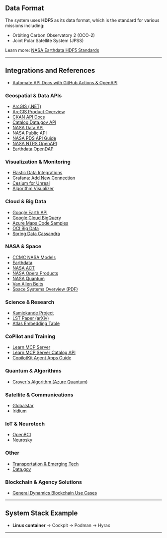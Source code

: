 ## Data Format

The system uses **HDF5** as its data format, which is the standard for various missions including:

- Orbiting Carbon Observatory 2 (OCO-2)
- Joint Polar Satellite System (JPSS)

Learn more: [NASA Earthdata HDF5 Standards](https://www.earthdata.nasa.gov/about/esdis/esco/standards-practices/hdf5)

---

## Integrations and References
- [Automate API Docs with GitHub Actions & OpenAPI](https://www.freecodecamp.org/news/how-to-automate-api-documentation-updates-with-github-actions-and-openapi-specifications/)

### Geospatial & Data APIs

- [ArcGIS (.NET)](https://developers.arcgis.com/net/install-and-set-up/)
- [ArcGIS Product Overview](https://www.esri.com/en-us/arcgis/products/develop-with-arcgis/overview)
- [CKAN API Docs](https://docs.ckan.org/en/2.11/api/index.html)
- [Catalog Data.gov API](https://catalog.data.gov/api/3)
- [NASA Data API](https://data.nasa.gov/api/3)
- [NASA Public API](https://api.nasa.gov/)
- [NASA PDS API Guide](https://nasa-pds.github.io/pds-api/guides/search.html)
- [NASA NTRS OpenAPI](https://ntrs.nasa.gov/api/openapi/#/)
- [Earthdata OpenDAP](https://www.earthdata.nasa.gov/engage/open-data-services-software/earthdata-developer-portal/opendap)

### Visualization & Monitoring

- [Elastic Data Integrations](https://www.elastic.co/integrations/data-integrations)
- Grafana: [Add New Connection](http://localhost:3000/connections/add-new-connection)
- [Cesium for Unreal](https://cesium.com/platform/cesium-for-unreal/)
- [Algorithm Visualizer](https://algorithm-visualizer.org/)

### Cloud & Big Data

- [Google Earth API](https://console.cloud.google.com/apis/library/earthengine.googleapis.com?supportedpurview=project)
- [Google Cloud BigQuery](https://console.cloud.google.com/apis/library/)
- [Azure Maps Code Samples](https://github.com/Azure-Samples/AzureMapsCodeSamples/tree/main)
- [OCI Big Data](https://docs.oracle.com/en/middleware/goldengate/big-data/23/gadbd/overview-articles.html)
- [Spring Data Cassandra](https://spring.io/projects/spring-data-cassandra)

### NASA & Space

- [CCMC NASA Models](https://ccmc.gsfc.nasa.gov/models/?services=Runs-on-Request&statuses=Production&statuses=Result+Only)
- [Earthdata](https://earthdata.nasa.gov)
- [NASA ACT](https://esto.nasa.gov/act/)
- [NASA Opera Products](https://www.jpl.nasa.gov/go/opera/products/)
- [NASA Quantum](https://esto.nasa.gov/quantum/)
- [Van Allen Belts](https://science.nasa.gov/biological-physical/stories/van-allen-belts/)
- [Space Systems Overview (PDF)](https://advancecasper.com/wp-content/uploads/2023/05/05-COL-PETERSON_Space-Command-Overview_-Aerospace-Defense-2023.pdf)

### Science & Research

- [Kamiokande Project](https://www-sk.icrr.u-tokyo.ac.jp/en/sk/)
- [LST Paper (arXiv)](https://arxiv.org/html/2310.01464v4)
- [Atlas Embedding Table](https://apple.github.io/embedding-atlas/table.html)

### CoPilot and Training

- [Learn MCP Server](https://learn.microsoft.com/en-us/training/support/mcp)
- [Learn MCP Server Catalog API](https://learn.microsoft.com/en-us/training/support/catalog-api-developer-reference)
- [CopilotKit Agent Apps Guide](https://dev.to/copilotkit/heres-how-to-build-fullstack-agent-apps-gemini-copilotkit-langgraph-15jb)

### Quantum & Algorithms

- [Grover's Algorithm (Azure Quantum)](https://learn.microsoft.com/en-us/azure/quantum/concepts-grovers)

### Satellite & Communications

- [Globalstar](https://www.globalstar.com/en-us)
- [Iridium](https://www.iridium.com/)

### IoT & Neurotech

- [OpenBCI](https://openbci.com/)
- [Neurosky](https://store.neurosky.com/)

### Other

- [Transportation & Emerging Tech](https://www.transportation.gov/new-and-emerging-technologies)
- [Data.gov](https://data.gov)

### Blockchain & Agency Solutions

- [General Dynamics Blockchain Use Cases](https://www.gdit.com/perspectives/voices-of-innovation/episode-9/blockchain-101-and-use-cases-to-help-solve-agency-challenges/)

---

## System Stack Example

- **Linux container** → Cockpit → Podman → Hyrax

---
